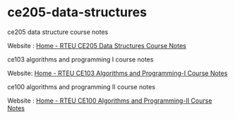 # ce205-data-structures

ce205 data structure course notes

Website : [Home - RTEU CE205 Data Structures Course Notes](https://ucoruh.github.io/ce205-data-structures/)

ce103 algorithms and programming I course notes

Website: [Home - RTEU CE103 Algorithms and Programming-I Course Notes](https://ucoruh.github.io/ce103-algorithms-and-programming-I/)

ce100 algorithms and programming II course notes

Website : [Home - RTEU CE100 Algorithms and Programming-II Course Notes](https://ucoruh.github.io/ce100-algorithms-and-programming-II/)


